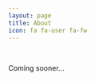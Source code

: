```yaml
---
layout: page
title: About
icon: fa fa-user fa-fw
---
```

<br>

<p class="message">
 Coming sooner...
</p>


